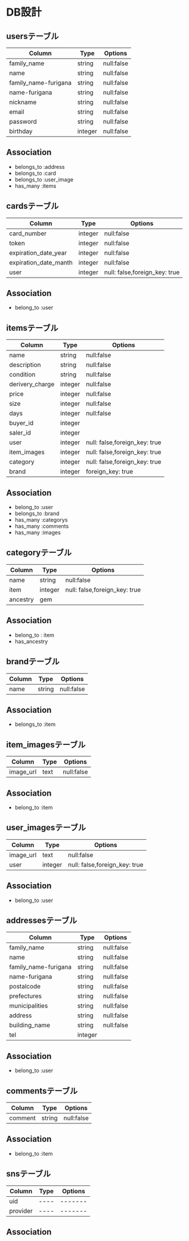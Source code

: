 # DB設計

## usersテーブル
|Column|Type|Options|
|------|----|-------|
|family_name|string|null:false|
|name|string|null:false|
|family_name-furigana|string|null:false|
|name-furigana|string|null:false|
|nickname|string|null:false|
|email|string|null:false|
|password|string|null:false|
|birthday|integer|null:false|

## Association
- belongs_to :address
- belongs_to :card
- belongs_to :user_image
- has_many :items



## cardsテーブル
|Column|Type|Options|
|------|----|-------|
|card_number|integer|null:false|
|token|integer|null:false|
|expiration_date_year|integer|null:false|
|expiration_date_manth|integer|null:false|
|user|integer|null: false,foreign_key: true|

## Association
- belong_to :user



## itemsテーブル
|Column|Type|Options|
|------|----|-------|
|name|string|null:false|
|description|string|null:false|
|condition|string|null:false|
|derivery_charge|integer|null:false|
|price|integer|null:false|
|size|integer|null:false|
|days|integer|null:false|
|buyer_id|integer||
|saler_id|integer||
|user|integer|null: false,foreign_key: true|
|item_images|integer|null: false,foreign_key: true|
|category|integer|null: false,foreign_key: true|
|brand|integer|foreign_key: true|

## Association
- belong_to :user
- belongs_to :brand
- has_many :categorys
- has_many :comments
- has_many :images






## categoryテーブル
|Column|Type|Options|
|------|----|-------|
|name|string|null:false|
|item|integer|null: false,foreign_key: true|
|ancestry|gem|

## Association
- belong_to : item
- has_ancestry




## brandテーブル
|Column|Type|Options|
|------|----|-------|
|name|string|null:false|

## Association
- belongs_to :item



## item_imagesテーブル
|Column|Type|Options|
|------|----|-------|
|image_url|text|null:false|

## Association
- belong_to :item



## user_imagesテーブル
|Column|Type|Options|
|------|----|-------|
|image_url|text|null:false|
|user|integer|null: false,foreign_key: true|

## Association
- belong_to :user



## addressesテーブル
|Column|Type|Options|
|------|----|-------|
|family_name|string|null:false|
|name|string|null:false|
|family_name-furigana|string|null:false|
|name-furigana|string|null:false|
|postalcode|string|null:false|
|prefectures|string|null:false|
|municipalities|string|null:false|
|address|string|null:false|
|building_name|string|null:false|
|tel|integer||

## Association
- belong_to :user



## commentsテーブル
|Column|Type|Options|
|------|----|-------|
|comment|string|null:false|

## Association
- belong_to :item


## snsテーブル
|Column|Type|Options|
|------|----|-------|
|uid|----|-------|
|provider|----|-------|
## Association